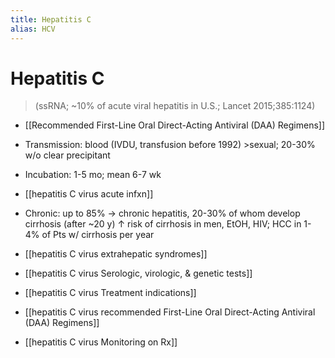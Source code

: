 ```yaml
---
title: Hepatitis C
alias: HCV
---
```


# Hepatitis C

> (ssRNA; ~10% of acute viral hepatitis in U.S.; Lancet 2015;385:1124)

- [[Recommended First-Line Oral Direct-Acting Antiviral (DAA) Regimens]]
- Transmission: blood (IVDU, transfusion before 1992) >sexual; 20-30% w/o clear precipitant
- Incubation: 1-5 mo; mean 6-7 wk
- [[hepatitis C virus acute infxn]]
- Chronic: up to 85% → chronic hepatitis, 20-30% of whom develop cirrhosis (after ~20 y)
  ↑ risk of cirrhosis in men, EtOH, HIV; HCC in 1-4% of Pts w/ cirrhosis per year

- [[hepatitis C virus extrahepatic syndromes]]
- [[hepatitis C virus Serologic, virologic, & genetic tests]]
- [[hepatitis C virus Treatment indications]]
- [[hepatitis C virus recommended First-Line Oral Direct-Acting Antiviral (DAA) Regimens]]
- [[hepatitis C virus Monitoring on Rx]]

